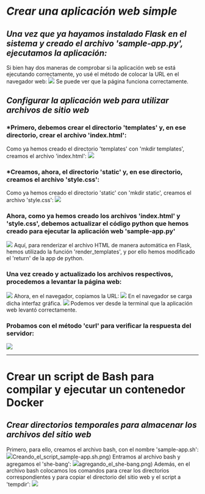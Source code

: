 # *Crear una aplicación web simple*
## *Una vez que ya hayamos instalado Flask en el sistema y creado el archivo 'sample-app.py', ejecutamos la aplicación:*
Si bien hay dos maneras de comprobar si la aplicación web se está ejecutando correctamente, yo usé el método de colocar la URL
en el navegador web:
![](https://github.com/DianaLlamoca/ComputacionParalelaYDistribuida/blob/main/pagina_web2.png)
Se puede ver que la página funciona correctamente.

## *Configurar la aplicación web para utilizar archivos de sitio web*
### *Primero, debemos crear el directorio 'templates' y, en ese directorio, crear el archivo 'index.html':
Como ya hemos creado el directorio 'templates' con 'mkdir templates', creamos el archivo 'index.html':
![](https://github.com/DianaLlamoca/ComputacionParalelaYDistribuida/blob/main/index.png)

### *Creamos, ahora, el directorio 'static' y, en ese directorio, creamos el archivo 'style.css':
Como ya hemos creado el directorio 'static' con 'mkdir static', creamos el archivo 'style.css':
![](https://github.com/DianaLlamoca/ComputacionParalelaYDistribuida/blob/main/static.png)

### Ahora, como ya hemos creado los archivos 'index.html' y 'style.css', debemos actualizar el código python que hemos creado para ejecutar la aplicación web 'sample-app.py'
![](https://github.com/DianaLlamoca/ComputacionParalelaYDistribuida/blob/main/index_cambiado.png)
Aquí, para renderizar el archivo HTML de manera automática en Flask, hemos utilizado la función 'render_templates', y por ello hemos modificado el 'return' de la app de python.

### Una vez creado y actualizado los archivos respectivos, procedemos a levantar la página web:
![](https://github.com/DianaLlamoca/ComputacionParalelaYDistribuida/blob/main/ejec_index_camb.png)
Ahora, en el navegador, copiamos la URL:
![](https://github.com/DianaLlamoca/ComputacionParalelaYDistribuida/blob/main/pag_levantada.png)
En el navegador se carga dicha interfaz gráfica.
![](https://github.com/DianaLlamoca/ComputacionParalelaYDistribuida/blob/main/cod_camb_pag_lev.png)
Podemos ver desde la terminal que la aplicación web levantó correctamente.

### Probamos con el método 'curl' para verificar la respuesta del servidor:
![](https://github.com/DianaLlamoca/ComputacionParalelaYDistribuida/blob/main/pag_lev_2_met.png)

---- 
# Crear un script de Bash para compilar y ejecutar un contenedor Docker
## *Crear directorios temporales para almacenar los archivos del sitio web*
Primero, para ello, creamos el archivo bash, con el nombre 'sample-app.sh':
![](https://github.com/DianaLlamoca/ComputacionParalelaYDistribuida/blob/main/1)Creando_el_script_sample-app.sh.png)
Entramos al archivo bash y agregamos el 'she-bang':
![](https://github.com/DianaLlamoca/ComputacionParalelaYDistribuida/blob/main/2)agregando_el_she-bang.png)
Además, en el archivo bash colocamos los comandos para crear los directorios correspondientes y para copiar el directorio del sitio web y el script a 'tempdir':
![](https://github.com/DianaLlamoca/ComputacionParalelaYDistribuida/blob/main/ModificacionOJOOO.png)
